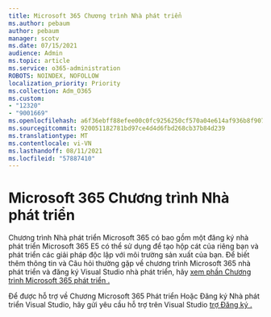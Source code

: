 ```yaml
---
title: Microsoft 365 Chương trình Nhà phát triển
ms.author: pebaum
author: pebaum
manager: scotv
ms.date: 07/15/2021
audience: Admin
ms.topic: article
ms.service: o365-administration
ROBOTS: NOINDEX, NOFOLLOW
localization_priority: Priority
ms.collection: Adm_O365
ms.custom:
- "12320"
- "9001669"
ms.openlocfilehash: a6f36ebff88efee00c0fc9256250cf570a04e614af936b8f907d564e0e82398f
ms.sourcegitcommit: 920051182781bd97ce4d4d6fbd268cb37b84d239
ms.translationtype: MT
ms.contentlocale: vi-VN
ms.lasthandoff: 08/11/2021
ms.locfileid: "57887410"
---
```

# <a name="microsoft-365-developer-program"></a>Microsoft 365 Chương trình Nhà phát triển

Chương trình Nhà phát triển Microsoft 365 có bao gồm một đăng ký nhà phát triển Microsoft 365 E5 có thể sử dụng để tạo hộp cát của riêng bạn và phát triển các giải pháp độc lập với môi trường sản xuất của bạn. Để biết thêm thông tin và Câu hỏi thường gặp về chương trình Microsoft 365 nhà phát triển và đăng ký Visual Studio nhà phát triển, hãy [xem phần Chương trình Microsoft 365 phát triển .](https://docs.microsoft.com/office/developer-program/microsoft-365-developer-program)

Để được hỗ trợ về Chương Microsoft 365 Phát triển Hoặc Đăng ký Nhà phát triển Visual Studio, hãy gửi yêu cầu hỗ trợ trên Visual Studio [trợ Đăng ký .](https://visualstudio.microsoft.com/subscriptions/support/)